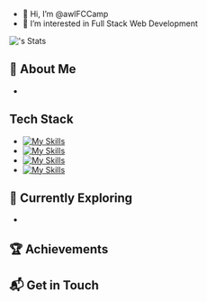 - 👋 Hi, I’m @awlFCCamp
- 👀 I’m interested in Full Stack Web Development
  
![<username>'s Stats](https://github-readme-stats.vercel.app/api?username=awlfccamp&theme=vue-dark&show_icons=true&hide_border=true&count_private=true)

## 🚀 About Me
- 

## Tech Stack
- [![My Skills](https://skillicons.dev/icons?i=react,next,redux,typescript,js,scss,tailwindcss)](https://skillicons.dev)
- [![My Skills](https://skillicons.dev/icons?i=express,nodejs,java,spring,python)](https://skillicons.dev)
- [![My Skills](https://skillicons.dev/icons?i=postgres,mysql,mongodb,prisma)](https://skillicons.dev)
- [![My Skills](https://skillicons.dev/icons?i=jest,cypress,selenium,git,github,aws,figma)](https://skillicons.dev)

## 🌱 Currently Exploring
-

## 🏆 Achievements


## 📬 Get in Touch
<!---
awlFCCamp/awlFCCamp is a ✨ special ✨ repository because its `README.md` (this file) appears on your GitHub profile.
You can click the Preview link to take a look at your changes.
--->
